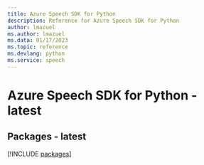 ```yaml
---
title: Azure Speech SDK for Python
description: Reference for Azure Speech SDK for Python
author: lmazuel
ms.author: lmazuel
ms.data: 01/17/2023
ms.topic: reference
ms.devlang: python
ms.service: speech
---
```

# Azure Speech SDK for Python - latest
## Packages - latest
[!INCLUDE [packages](speech-index.md)]